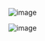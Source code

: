 ![image](https://github.com/user-attachments/assets/27c107e7-ad52-40c3-8b4f-5f773f9ab5f3)

![image](https://github.com/user-attachments/assets/c9d34ae7-4fda-49c3-9eea-85f35548dc0f)

